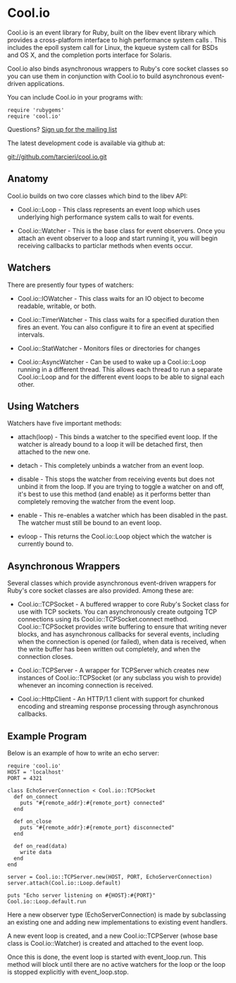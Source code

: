 Cool.io
=======

Cool.io is an event library for Ruby, built on the libev event library which 
provides a cross-platform interface to high performance system calls .  This 
includes the epoll system call for Linux, the kqueue system call for BSDs and 
OS X, and the completion ports interface for Solaris.

Cool.io also binds asynchronous wrappers to Ruby's core socket classes so you can
use them in conjunction with Cool.io to build asynchronous event-driven 
applications.

You can include Cool.io in your programs with:

	require 'rubygems'
	require 'cool.io'

Questions?  [Sign up for the mailing list](http://rubyforge.org/mailman/listinfo/rev-talk)

The latest development code is available via github at:

[git://github.com/tarcieri/cool.io.git](git://github.com/tarcieri/cool.io.git)

Anatomy
-------

Cool.io builds on two core classes which bind to the libev API:

* Cool.io::Loop - This class represents an event loop which uses underlying high
  performance system calls to wait for events.

* Cool.io::Watcher - This is the base class for event observers.  Once you attach
  an event observer to a loop and start running it, you will begin receiving
  callbacks to particlar methods when events occur.

Watchers
--------

There are presently four types of watchers:

* Cool.io::IOWatcher - This class waits for an IO object to become readable,
  writable, or both.

* Cool.io::TimerWatcher - This class waits for a specified duration then fires
  an event.  You can also configure it to fire an event at specified intervals.

* Cool.io::StatWatcher - Monitors files or directories for changes

* Cool.io::AsyncWatcher - Can be used to wake up a Cool.io::Loop running in a
  different thread. This allows each thread to run a separate Cool.io::Loop and
  for the different event loops to be able to signal each other.

Using Watchers
--------------

Watchers have five important methods:

* attach(loop) - This binds a watcher to the specified event loop.  If the
  watcher is already bound to a loop it will be detached first, then attached
  to the new one.

* detach - This completely unbinds a watcher from an event loop.

* disable - This stops the watcher from receiving events but does not unbind
  it from the loop.  If you are trying to toggle a watcher on and off, it's
  best to use this method (and enable) as it performs better than completely
  removing the watcher from the event loop.

* enable - This re-enables a watcher which has been disabled in the past.
  The watcher must still be bound to an event loop.

* evloop - This returns the Cool.io::Loop object which the watcher is currently
  bound to.

Asynchronous Wrappers
---------------------

Several classes which provide asynchronous event-driven wrappers for Ruby's
core socket classes are also provided.  Among these are:

* Cool.io::TCPSocket - A buffered wrapper to core Ruby's Socket class for use with
  TCP sockets.  You can asynchronously create outgoing TCP connections using 
  its Cool.io::TCPSocket.connect method.  Cool.io::TCPSocket provides write buffering
  to ensure that writing never blocks, and has asynchronous callbacks for
  several events, including when the connection is opened (or failed), when
  data is received, when the write buffer has been written out completely,
  and when the connection closes.

* Cool.io::TCPServer - A wrapper for TCPServer which creates new instances of
  Cool.io::TCPSocket (or any subclass you wish to provide) whenever an incoming
  connection is received.

* Cool.io::HttpClient - An HTTP/1.1 client with support for chunked encoding
  and streaming response processing through asynchronous callbacks.

Example Program
---------------

Below is an example of how to write an echo server:

	require 'cool.io'
	HOST = 'localhost'
	PORT = 4321

	class EchoServerConnection < Cool.io::TCPSocket
	  def on_connect
	    puts "#{remote_addr}:#{remote_port} connected"
	  end

	  def on_close
	    puts "#{remote_addr}:#{remote_port} disconnected"
	  end

	  def on_read(data)
	    write data
	  end
	end

	server = Cool.io::TCPServer.new(HOST, PORT, EchoServerConnection)
	server.attach(Cool.io::Loop.default)

	puts "Echo server listening on #{HOST}:#{PORT}"
	Cool.io::Loop.default.run

Here a new observer type (EchoServerConnection) is made by subclassing an
existing one and adding new implementations to existing event handlers.

A new event loop is created, and a new Cool.io::TCPServer (whose base class is
Cool.io::Watcher) is created and attached to the event loop.

Once this is done, the event loop is started with event_loop.run.  This method
will block until there are no active watchers for the loop or the loop is
stopped explicitly with event_loop.stop.
